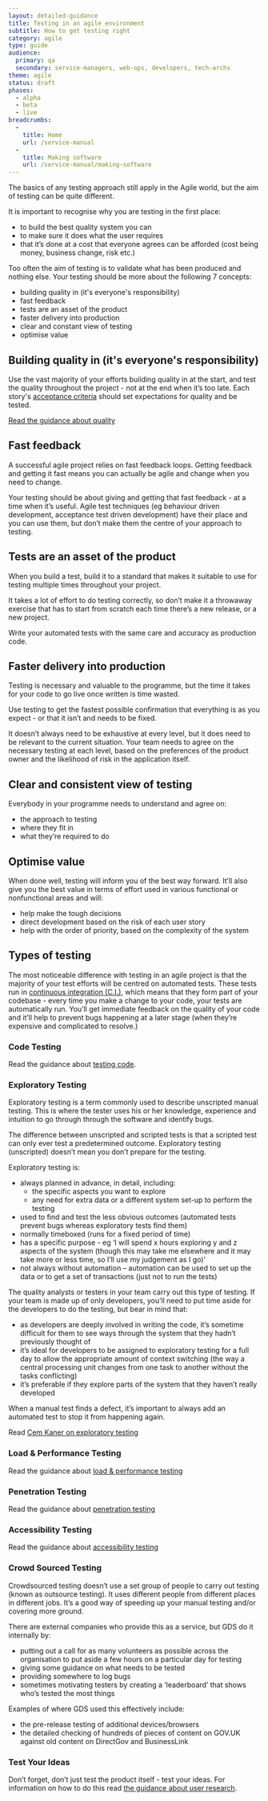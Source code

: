 ```yaml
---
layout: detailed-guidance
title: Testing in an agile environment
subtitle: How to get testing right
category: agile
type: guide
audience: 
  primary: qa
  secondary: service-managers, web-ops, developers, tech-archs
theme: agile
status: draft
phases:
  - alpha
  - beta
  - live
breadcrumbs:
  -
    title: Home
    url: /service-manual
  -
    title: Making software
    url: /service-manual/making-software
---
```


The basics of any testing approach still apply in the Agile world, but the aim of testing can be quite different.

It is important to recognise why you are testing in the first place:

* to build the best quality system you can
* to make sure it does what the user requires
* that it’s done at a cost that everyone agrees can be afforded (cost being money, business change, risk etc.)

Too often the aim of testing is to validate what has been produced and nothing else. Your testing should be more about the following 7 concepts:

* building quality in (it's everyone's responsibility)
* fast feedback
* tests are an asset of the product
* faster delivery into production
* clear and constant view of testing
* optimise value

## Building quality in (it's everyone's responsibility)

Use the vast majority of your efforts building quality in at the start, and test the quality throughout the project - not at the end when it’s too late. Each story's [acceptance criteria](/service-manual/agile/writing-user-stories.html#acceptance-criteria-in-user-stories) should set expectations for quality and be tested.

[Read the guidance about quality](/service-manual/agile/quality.html)

## Fast feedback

A successful agile project relies on fast feedback loops. Getting feedback and getting it fast means you can actually be agile and change when you need to change.

Your testing should be about giving and getting that fast feedback - at a time when it’s useful. Agile test techniques (eg behaviour driven development, acceptance test driven development) have their place and you can use them, but don’t make them the centre of your approach to testing.

## Tests are an asset of the product

When you build a test, build it to a standard that makes it suitable to use for testing multiple times throughout your project.

It takes a lot of effort to do testing correctly, so don’t make it a throwaway exercise that has to start from scratch each time there’s a new release, or a new project.

Write your automated tests with the same care and accuracy as production code.

## Faster delivery into production

Testing is necessary and valuable to the programme, but the time it takes for your code to go live once written is time wasted.

Use testing to get the fastest possible confirmation that everything is as you expect - or that it isn’t and needs to be fixed.

It doesn’t always need to be exhaustive at every level, but it does need to be relevant to the current situation. Your team needs to agree on the necessary testing at each level, based on the preferences of the product owner and the likelihood of risk in the application itself.

## Clear and consistent view of testing

Everybody in your programme needs to understand and agree on:

* the approach to testing
* where they fit in
* what they’re required to do

## Optimise value

When done well, testing will inform you of the best way forward. It’ll also give you the best value in terms of effort used in various functional or nonfunctional areas and will:

* help make the tough decisions
* direct development based on the risk of each user story
* help with the order of priority, based on the complexity of the system

## Types of testing

The most noticeable difference with testing in an agile project is that the majority of your test efforts will be centred on automated tests. 
These tests run in [continuous integration (C.I.)](/service-manual/agile/continuous-delivery.html), which means that they form part of your codebase - every time you make a change to your code, your tests are automatically run. You’ll get immediate feedback on the quality of your code and it’ll help to prevent bugs happening at a later stage (when they’re expensive and complicated to resolve.)

### Code Testing
Read the guidance about [testing code](/service-manual/making-software/code-testing.html).  

### Exploratory Testing
Exploratory  testing is a term commonly used to describe unscripted manual testing. This is where the tester uses his or her knowledge, experience and intuition to go through through the software and identify bugs.

The difference between unscripted and scripted tests is that a scripted test can only ever test a predetermined outcome. Exploratory testing (unscripted) doesn’t mean you don’t prepare for the testing.

Exploratory testing is:

* always planned in advance, in detail, including:
    * the specific aspects you want to explore
    * any need for extra data or a different system set-up to perform the testing
* used to find and test the less obvious outcomes (automated tests prevent bugs whereas exploratory tests find them)
* normally timeboxed (runs for a fixed period of time)
* has a specific purpose - eg ‘I will spend x hours exploring y and z aspects of the system (though this may take me elsewhere and it may take more or less time, so I’ll use my judgement as I go)’
* not always without automation – automation can be used to set up the data or to get a set of transactions (just not to run the tests)

The quality analysts or testers in your team carry out this type of testing. If your team is made up of only developers, you’ll need to put time aside for the developers to do the testing, but bear in mind that:

* as developers are deeply involved in writing the code, it’s sometime difficult for them to see ways through the system that they hadn’t previously thought of
* it’s ideal for developers to be assigned to exploratory testing for a full day to allow the appropriate amount of context switching (the way a central processing unit changes from one task to another without the tasks conflicting)
* it’s preferable if they explore parts of the system that they haven’t really developed

When a manual test finds a defect, it’s important to always add an automated test to stop it from happening again.

Read [Cem Kaner on exploratory testing](http://www.kaner.com/pdfs/QAIExploring.pdf)

### Load & Performance Testing
Read the guidance about [load & performance testing](/service-manual/operations/load-and-performance-testing.html)

### Penetration Testing
Read the guidance about [penetration testing](/service-manual/operations/penetration-testing.html)

### Accessibility Testing
Read the guidance about [accessibility testing](/service-manual/making-software/accessibility-testing.html)

### Crowd Sourced Testing
Crowdsourced testing doesn’t use a set group of people to carry out testing (known as outsource testing). It uses different people from different places in different jobs. It’s a good way of speeding up your manual testing and/or covering more ground.

There are external companies who provide this as a service, but GDS do it internally by:

* putting out a call for as many volunteers as possible across the organisation to put aside a few hours on a particular day for testing
* giving some guidance on what needs to be tested
* providing somewhere to log bugs
* sometimes motivating testers by creating a ‘leaderboard’ that shows who’s tested the most things

Examples of where GDS used this effectively include:

* the pre-release testing of additional devices/browsers
* the detailed checking of hundreds of pieces of content on GOV.UK against old content on DirectGov and BusinessLink

### Test Your Ideas
Don’t forget, don’t just test the product itself - test your ideas.   For information on how to do this read [the guidance about user research](/service-manual/users/introduction-to-user-research.html).
